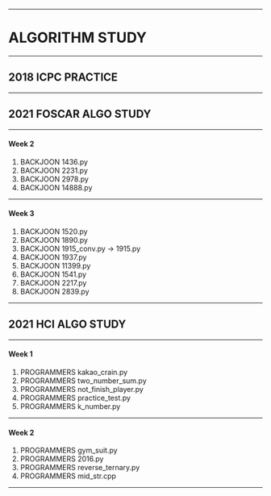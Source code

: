 ------------------------------
# ALGORITHM STUDY
------------------------------
## 2018 ICPC PRACTICE
------------------------------
## 2021 FOSCAR ALGO STUDY
------------------------------
#### Week 2
1. BACKJOON 1436.py
2. BACKJOON 2231.py
3. BACKJOON 2978.py
4. BACKJOON 14888.py
------------------------------
#### Week 3
1. BACKJOON 1520.py
2. BACKJOON 1890.py
3. BACKJOON 1915_conv.py -> 1915.py
4. BACKJOON 1937.py
5. BACKJOON 11399.py
6. BACKJOON 1541.py
7. BACKJOON 2217.py
8. BACKJOON 2839.py
------------------------------
## 2021 HCI ALGO STUDY
------------------------------
#### Week 1
1. PROGRAMMERS kakao_crain.py
2. PROGRAMMERS two_number_sum.py
3. PROGRAMMERS not_finish_player.py
4. PROGRAMMERS practice_test.py
5. PROGRAMMERS k_number.py
------------------------------
#### Week 2
1. PROGRAMMERS gym_suit.py
2. PROGRAMMERS 2016.py
3. PROGRAMMERS reverse_ternary.py
4. PROGRAMMERS mid_str.cpp
------------------------------
